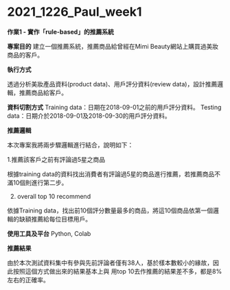 # 2021_1226_Paul_week1

**作業1 - 實作「rule-based」的推薦系統**

**專案目的**
建立一個推薦系統，推薦商品給曾經在Mimi Beauty網站上購買過美妝商品的客戶。

**執行方式**

透過分析美妝產品資料(product data)、用戶評分資料(review data)，設計推薦邏輯，推薦商品給客戶。

**資料切割方式**
Training data：日期在2018-09-01之前的用戶評分資料。
Testing data：日期介於2018-09-01及2018-09-30的用戶評分資料。

**推薦邏輯**

本次專案我將兩步驟邏輯進行結合，說明如下：

1.推薦該客戶之前有評論過5星之商品

根據training data的資料找出消費者有評論過5星的商品進行推薦，若推薦商品不滿10個則進行第二步。

2. overall top 10 recommend 

依據Training data，找出前10個評分數量最多的商品，將這10個商品依第一個邏輯的缺額推薦給每位目標用戶。

**使用工具及平台**
Python, Colab

**推薦結果**

由於本次測試資料集中有參與先前評論者僅有38人，基於樣本數較小的緣故，因此按照這個方式做出來的結果基本上與
用top 10去作推薦的結果差不多，都是8%左右的正確率。
